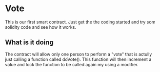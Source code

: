 # Vote

This is our first smart contract. Just get the the coding started and try som solidity code and see how it works. 

## What is it doing
The contract will allow only one person to perform a "vote" that is actully just calling a function called doVote(). This function will then increment a value and lock the function to be called again my using a modifier. 